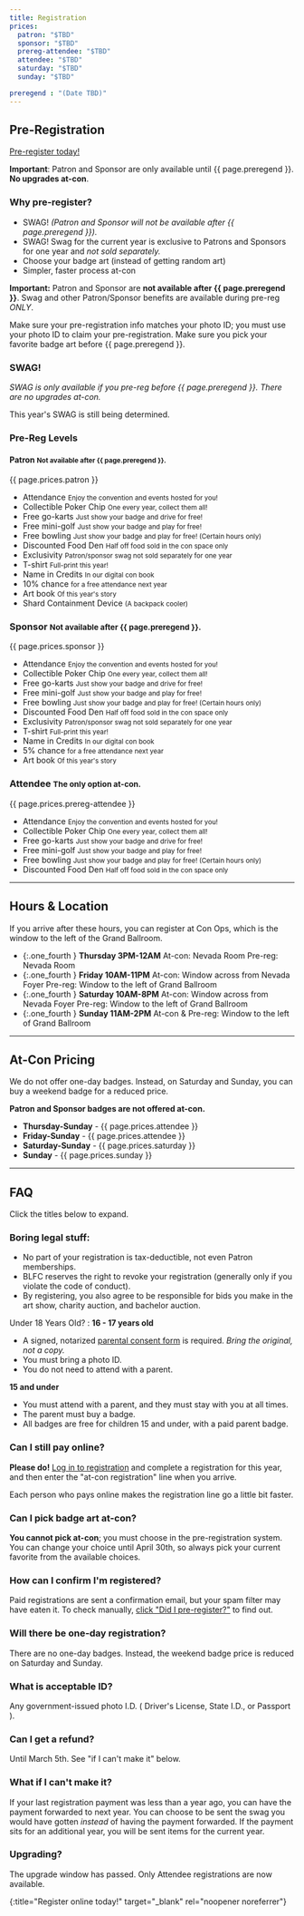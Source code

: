 ```yaml
---
title: Registration
prices:
  patron: "$TBD"
  sponsor: "$TBD"
  prereg-attendee: "$TBD"
  attendee: "$TBD"
  saturday: "$TBD"
  sunday: "$TBD"

preregend : "(Date TBD)"
---
```


## Pre-Registration

[Pre-register today!][reglink]

**Important**: Patron and Sponsor are only available until {{ page.preregend }}. **No upgrades at-con**.

### Why pre-register?

- SWAG! *(Patron and Sponsor will not be available after {{ page.preregend }}).*
- SWAG! Swag for the current year is exclusive to Patrons and Sponsors for one year and *not sold separately.*
- Choose your badge art (instead of getting random art)
- Simpler, faster process at-con

**Important:** Patron and Sponsor are **not available after {{ page.preregend }}**. Swag and other Patron/Sponsor benefits are available during pre-reg *ONLY*.

Make sure your pre-registration info matches your photo ID; you must use your photo ID to claim your pre-registration. Make sure you pick your favorite badge art before {{ page.preregend }}.

### SWAG!

*SWAG is only available if you pre-reg before {{ page.preregend }}. There are no upgrades at-con.*

This year's SWAG is still being determined.

### Pre-Reg Levels

#### Patron <small>Not available after {{ page.preregend }}.</small>

{{ page.prices.patron }}

- Attendance
    <small>Enjoy the convention and events hosted for you!</small>
- Collectible Poker Chip
    <small>One every year, collect them all!</small>
- Free go-karts
    <small>Just show your badge and drive for free!</small>
- Free mini-golf
    <small>Just show your badge and play for free!</small>
- Free bowling
    <small>Just show your badge and play for free! (Certain hours only)</small>
- Discounted Food Den
    <small>Half off food sold in the con space only</small>
- Exclusivity
    <small>Patron/sponsor swag not sold separately for one year</small>
- T-shirt
    <small>Full-print this year!</small>
- Name in Credits
    <small>In our digital con book</small>
- 10% chance
    <small>for a free attendance next year</small>
- Art book
    <small>Of this year's story</small>
- Shard Containment Device
    <small>(A backpack cooler)</small>



### Sponsor <small>Not available after {{ page.preregend }}.</small>

{{ page.prices.sponsor }}

- Attendance
    <small>Enjoy the convention and events hosted for you!</small>
- Collectible Poker Chip
    <small>One every year, collect them all!</small>
- Free go-karts
    <small>Just show your badge and drive for free!</small>
- Free mini-golf
    <small>Just show your badge and play for free!</small>
- Free bowling
    <small>Just show your badge and play for free! (Certain hours only)</small>
- Discounted Food Den
    <small>Half off food sold in the con space only</small>
- Exclusivity
    <small>Patron/sponsor swag not sold separately for one year</small>
- T-shirt
    <small>Full-print this year!</small>
- Name in Credits
    <small>In our digital con book</small>
- 5% chance
    <small>for a free attendance next year</small>
- Art book
    <small>Of this year's story</small>



### Attendee <small>The only option at-con.</small>

{{ page.prices.prereg-attendee }}

- Attendance
    <small>Enjoy the convention and events hosted for you!</small>
- Collectible Poker Chip
    <small>One every year, collect them all!</small>
- Free go-karts
    <small>Just show your badge and drive for free!</small>
- Free mini-golf
    <small>Just show your badge and play for free!</small>
- Free bowling
    <small>Just show your badge and play for free! (Certain hours only)</small>
- Discounted Food Den
    <small>Half off food sold in the con space only</small>

<div class="clear"></div>



----


## Hours &amp; Location

If you arrive after these hours, you can register at Con Ops, which is the window to the left of the Grand Ballroom.

- {:.one_fourth } **Thursday 3PM-12AM**
    At-con: Nevada Room 
    Pre-reg: Nevada Room
- {:.one_fourth } **Friday 10AM-11PM**
    At-con: Window across from Nevada Foyer 
    Pre-reg: Window to the left of Grand Ballroom
- {:.one_fourth } **Saturday 10AM-8PM**
    At-con: Window across from Nevada Foyer 
    Pre-reg: Window to the left of Grand Ballroom
- {:.one_fourth } **Sunday 11AM-2PM**
    At-con &amp; Pre-reg: Window to the left of Grand Ballroom


<div class="clear"></div>



---- 


## At-Con Pricing

We do not offer one-day badges. Instead, on Saturday and Sunday, you can buy a weekend badge for a reduced price.

**Patron and Sponsor badges are not offered at-con.**

- **Thursday-Sunday** - {{ page.prices.attendee }}
- **Friday-Sunday** - {{ page.prices.attendee }}
- **Saturday-Sunday** - {{ page.prices.saturday }}
- **Sunday** - {{ page.prices.sunday }}





----




## FAQ

Click the titles below to expand.

### Boring legal stuff:

- No part of your registration is tax-deductible, not even Patron memberships.
- BLFC reserves the right to revoke your registration (generally only if you violate the code of conduct).
- By registering, you also agree to be responsible for bids you make in the art show, charity auction, and bachelor auction.


Under 18 Years Old?
: **16 - 17 years old**

  - A signed, notarized <a href="https://reg.goblfc.org/BLFCParentalConsentForm.pdf">parental consent form</a> is required. *Bring the original, not a copy.*
  - You must bring a photo ID.
  - You do not need to attend with a parent.


  **15 and under**

  - You must attend with a parent, and they must stay with you at all times.
  - The parent must buy a badge.
  - All badges are free for children 15 and under, with a paid parent badge.



<div class="chunk-accordion">
<h3 class="accordion-title">Can I still pay online?</h3>
<div class="accordion-content">

**Please do!** [Log in to registration][reglink] and complete a registration for this year, and then enter the "at-con registration" line when you arrive.

Each person who pays online makes the registration line go a little bit faster.

</div>
</div>

<div class="chunk-accordion">
<h3 class="accordion-title">Can I pick badge art at-con?</h3>
<div class="accordion-content">

**You cannot pick at-con**; you must choose in the pre-registration system.
You can change your choice until April 30th, so always pick your current favorite from the available choices.

</div>
</div>

<div class="chunk-accordion">
<h3 class="accordion-title">How can I confirm I'm registered?</h3>
<div class="accordion-content">

Paid registrations are sent a confirmation email, but your spam filter may have eaten it. To check manually, [click "Did I pre-register?"][reglink] to find out.

</div>
</div>

<div class="chunk-accordion">
<h3 class="accordion-title">Will there be one-day registration?</h3>
<div class="accordion-content">

There are no one-day badges. Instead, the weekend badge price is reduced on Saturday and Sunday.

</div>
</div>

<div class="chunk-accordion">
<h3 class="accordion-title">What is acceptable ID?</h3>
<div class="accordion-content">

Any government-issued photo I.D. ( Driver's License, State I.D., or Passport ).

</div>
</div>

<div class="chunk-accordion">
<h3 class="accordion-title">Can I get a refund?</h3>
<div class="accordion-content">

Until March 5th. See "if I can't make it" below.

</div>
</div>

<div class="chunk-accordion">
<h3 class="accordion-title">What if I can't make it?</h3>
<div class="accordion-content">

If your last registration payment was less than a year ago, you can have the payment forwarded to next year. You can choose to be sent the swag you would have gotten *instead* of having the payment forwarded. If the payment sits for an additional year, you will be sent items for the current year.

</div>
</div>

<div class="chunk-accordion">
<h3 class="accordion-title">Upgrading?</h3>
<div class="accordion-content">

<!--
You can upgrade until April 30th by picking the higher tier in reg, and paying the difference. *Upgrades are not available after that*.
-->

The upgrade window has passed. Only Attendee registrations are now available.

</div>
</div>



[reglink]: https://reg.goblfc.org/
{:title="Register online today!" target="_blank" rel="noopener noreferrer"}